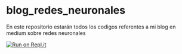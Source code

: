 # blog_redes_neuronales
En este repositorio estarán todos los codigos referentes a mi blog en medium sobre redes neuronales

[![Run on Repl.it](https://repl.it/badge/github/Raziel-Zavaleta/blog_redes_neuronales)](https://repl.it/github/Raziel-Zavaleta/blog_redes_neuronales)